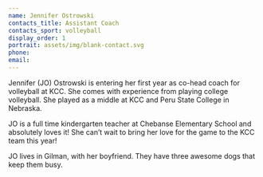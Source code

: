 ```yaml
---
name: Jennifer Ostrowski
contacts_title: Assistant Coach
contacts_sport: volleyball
display_order: 1
portrait: assets/img/blank-contact.svg
phone:
email:
---
```


Jennifer (JO) Ostrowski is entering her first year as co-head coach for volleyball at KCC. She comes with experience from playing college volleyball. She played as a middle at KCC and Peru State College in Nebraska.&nbsp;

JO is a full time kindergarten teacher at Chebanse Elementary School and absolutely loves it\! She can’t wait to bring her love for the game to the KCC team this year\!&nbsp;

JO lives in Gilman, with her boyfriend. They have three awesome dogs that keep them busy.&nbsp;
